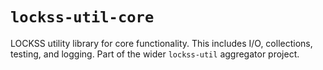 # `lockss-util-core`

LOCKSS utility library for core functionality. This includes I/O, collections, testing, and logging. Part of the wider `lockss-util` aggregator project.
